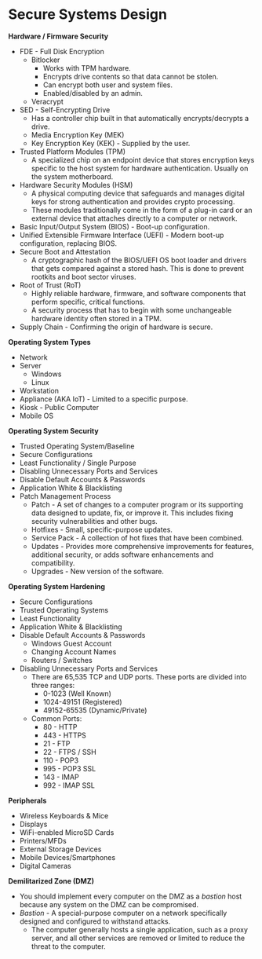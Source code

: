 # Secure Systems Design

**Hardware / Firmware Security**

* FDE - Full Disk Encryption
  * Bitlocker
    * Works with TPM hardware. 
    * Encrypts drive contents so that data cannot be stolen. 
    * Can encrypt both user and system files. 
    * Enabled/disabled by an admin. 
  * Veracrypt
* SED - Self-Encrypting Drive
  * Has a controller chip built in that automatically encrypts/decrypts a drive.
  * Media Encryption Key \(MEK\)
  * Key Encryption Key \(KEK\) - Supplied by the user.
* Trusted Platform Modules \(TPM\)
  * A specialized chip on an endpoint device that stores encryption keys specific to the host system for hardware authentication. Usually on the system motherboard.
* Hardware Security Modules \(HSM\)
  * A physical computing device that safeguards and manages digital keys for strong authentication and provides crypto processing.
  * These modules traditionally come in the form of a plug-in card or an external device that attaches directly to a computer or network.
* Basic Input/Output System \(BIOS\) - Boot-up configuration.
* Unified Extensible Firmware Interface \(UEFI\) - Modern boot-up configuration, replacing BIOS.
* Secure Boot and Attestation
  * A cryptographic hash of the BIOS/UEFI OS boot loader and drivers that gets compared against a stored hash. This is done to prevent rootkits and boot sector viruses.
* Root of Trust \(RoT\)
  * Highly reliable hardware, firmware, and software components that perform specific, critical functions.
  * A security process that has to begin with some unchangeable hardware identity often stored in a TPM.
* Supply Chain - Confirming the origin of hardware is secure.

**Operating System Types**

* Network
* Server
  * Windows
  * Linux
* Workstation
* Appliance \(AKA IoT\) - Limited to a specific purpose.
* Kiosk - Public Computer
* Mobile OS

**Operating System Security**

* Trusted Operating System/Baseline
* Secure Configurations
* Least Functionality / Single Purpose
* Disabling Unnecessary Ports and Services
* Disable Default Accounts & Passwords
* Application White & Blacklisting
* Patch Management Process
  * Patch - A set of changes to a computer program or its supporting data designed to update, fix, or improve it. This includes fixing security vulnerabilities and other bugs.
  * Hotfixes - Small, specific-purpose updates.
  * Service Pack - A collection of hot fixes that have been combined.
  * Updates - Provides more comprehensive improvements for features, additional security, or adds software enhancements and compatibility.
  * Upgrades - New version of the software.

**Operating System Hardening**

* Secure Configurations
* Trusted Operating Systems
* Least Functionality
* Application White & Blacklisting
* Disable Default Accounts & Passwords
  * Windows Guest Account
  * Changing Account Names
  * Routers / Switches
* Disabling Unnecessary Ports and Services
  * There are 65,535 TCP and UDP ports. These ports are divided into three ranges:
    * 0-1023 \(Well Known\)
    * 1024-49151 \(Registered\)
    * 49152-65535 \(Dynamic/Private\)
  * Common Ports:
    * 80 - HTTP
    * 443 - HTTPS
    * 21 - FTP
    * 22 - FTPS / SSH
    * 110 - POP3
    * 995 - POP3 SSL
    * 143 - IMAP
    * 992 - IMAP SSL

**Peripherals**

* Wireless Keyboards & Mice
* Displays
* WiFi-enabled MicroSD Cards
* Printers/MFDs
* External Storage Devices
* Mobile Devices/Smartphones
* Digital Cameras

**Demilitarized Zone \(DMZ\)**

* You should implement every computer on the DMZ as a _bastion_ host because any system on the DMZ can be compromised. 
* _Bastion -_ A special-purpose computer on a network specifically designed and configured to withstand attacks. 
  * The computer generally hosts a single application, such as a proxy server, and all other services are removed or limited to reduce the threat to the computer. 

